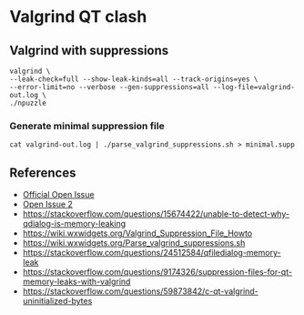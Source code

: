 # Valgrind QT clash

## Valgrind with suppressions

```
valgrind \
--leak-check=full --show-leak-kinds=all --track-origins=yes \
--error-limit=no --verbose --gen-suppressions=all --log-file=valgrind-out.log \
./npuzzle
```

### Generate minimal suppression file

`cat valgrind-out.log | ./parse_valgrind_suppressions.sh > minimal.supp`

## References
- [Official Open Issue](https://bugreports.qt.io/browse/QTBUG-8756)
- [Open Issue 2](https://forum.qt.io/topic/22879/qt5-qfiledialog-is-leaking-memory/12)
- https://stackoverflow.com/questions/15674422/unable-to-detect-why-qdialog-is-memory-leaking
- https://wiki.wxwidgets.org/Valgrind_Suppression_File_Howto
- https://wiki.wxwidgets.org/Parse_valgrind_suppressions.sh
- https://stackoverflow.com/questions/24512584/qfiledialog-memory-leak
- https://stackoverflow.com/questions/9174326/suppression-files-for-qt-memory-leaks-with-valgrind
- https://stackoverflow.com/questions/59873842/c-qt-valgrind-uninitialized-bytes